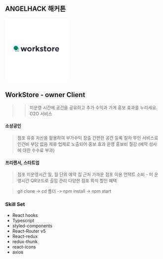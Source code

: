 ## ANGELHACK 해커톤

<img src="./public/images/Logo.png" width="40%" height="30%" title="Workstore" alt="Workstore"></img>

## WorkStore - owner Client
>> 미운영 시간에 공간을 공유하고 추가 수익과 가게 홍보 효과를 누리세요.
> O2O 서비스 

#### 소상공인
> 점포 유휴 자산을 활용하여 부가수익 창출   간편한 공간 등록 절차   무인 서비스로 인건비 부담 없음   제휴 업체로 노출되어 홍보 효과   운영 홍보비 절감 (예약 성사에 대한 수수료 부과)

#### 프리랜서, 스타트업
> 점포 미운영시간 일, 월 단위 예약    집 근처 가까운 점포 이용   언택트 소비 - 미 운영시간 QR코드로 출입 관리   다양한 점포 외식 할인 혜택


> git clone -> cd 폴더 -> npm install -> npm start


### Skill Set

+ React hooks
+ Typescript
+ styled-components
+ React-Router v5
+ React-redux
+ redux-thunk
+ react-icons
+ axios